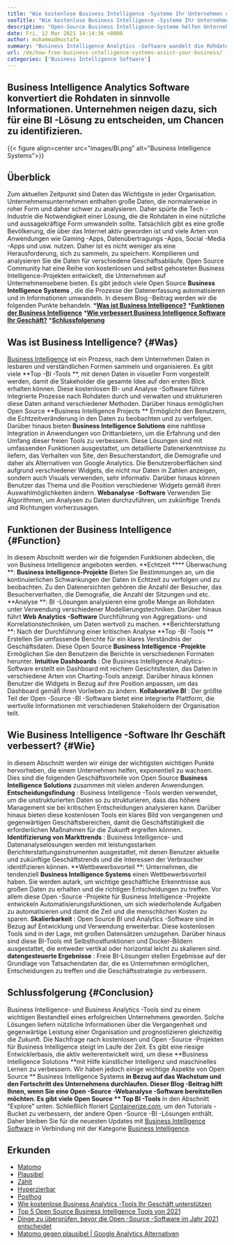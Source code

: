 ```yaml
---
title: "Wie kostenlose Business Intelligence -Systeme Ihr Unternehmen unterstützen" 
seoTitle: "Wie kostenlose Business Intelligence -Systeme Ihr Unternehmen unterstützen" 
description: "Open-Source Business Intelligence-Systeme helfen Unternehmen, Daten kritisch zu analysieren und eine effektive Strategie zu formulieren, die auf nützlichen geschäftlichen Erkenntnissen basiert." 
date: Fri, 12 Mar 2021 14:14:36 +0000
author: muhammadmustafa
summary: "Business Intelligence Analytics -Software wandelt die Rohdaten in sinnvolle Informationen um. Unternehmen neigen dazu, sich für eine BI -Lösung zu entscheiden, um Chancen zu identifizieren." 
url: /de/how-free-business-intelligence-systems-assist-your-business/
categories: ['Business Intelligence Software']
---
```


## Business Intelligence Analytics Software konvertiert die Rohdaten in sinnvolle Informationen. Unternehmen neigen dazu, sich für eine BI -Lösung zu entscheiden, um Chancen zu identifizieren.

{{< figure align=center src="images/BI.png" alt="Business Intelligence Systems">}}


## Überblick
Zum aktuellen Zeitpunkt sind Daten das Wichtigste in jeder Organisation. Unternehmensunternehmen enthalten große Daten, die normalerweise in roher Form und daher schwer zu analysieren. Daher spürte die Tech -Industrie die Notwendigkeit einer Lösung, die die Rohdaten in eine nützliche und aussagekräftige Form umwandeln sollte. Tatsächlich gibt es eine große Bevölkerung, die über das Internet aktiv geworden ist und viele Arten von Anwendungen wie Gaming -Apps, Datenübertragungs -Apps, Social -Media -Apps und usw. nutzen. Daher ist es nicht weniger als eine Herausforderung, sich zu sammeln, zu speichern. Kompilieren und analysieren Sie die Daten für verschiedene Geschäftsabläufe.
Open Source Community hat eine Reihe von kostenlosen und selbst gehosteten Business Intelligence-Projekten entwickelt, die Unternehmen auf Unternehmensebene bieten. Es gibt jedoch viele Open Source **Business Intelligence Systems** , die die Prozesse der Datenerfassung automatisieren und in Informationen umwandeln. In diesem Blog -Beitrag werden wir die folgenden Punkte behandeln.
  ***[Was ist Business Intelligence?][1]** 
  ***[Funktionen der Business Intelligence][2]** 
  ***[Wie verbessert Business Intelligence Software Ihr Geschäft?][3]** 
  ***[Schlussfolgerung][4]** 

## Was ist Business Intelligence?   {#Was}
[][5][Business Intelligence][6] ist ein Prozess, nach dem Unternehmen Daten in lesbaren und verständlichen Formen sammeln und organisieren. Es gibt viele **Top -BI -Tools **, mit denen Daten in visueller Form vorgestellt werden, damit die Stakeholder die gesamte Idee auf den ersten Blick erhalten können. Diese kostenlosen BI- und Analyse -Software führen integrierte Prozesse nach Rohdaten durch und verwalten und strukturieren diese Daten anhand verschiedener Methoden. Darüber hinaus ermöglichen Open Source  **Business Intelligence Projects **  Ermöglicht den Benutzern, die Echtzeitveränderung in den Daten zu beobachten und zu verfolgen. Darüber hinaus bieten  **Business Intelligence Solutions**   eine nahtlose Integration in Anwendungen von Drittanbietern, um die Erfahrung und den Umfang dieser freien Tools zu verbessern.
Diese Lösungen sind mit umfassenden Funktionen ausgestattet, um detaillierte Datenerkenntnisse zu liefern, das Verhalten von Site, den Besucherstandort, die Demografie und daher als Alternativen von Google Analytics. Die Benutzeroberflächen sind aufgrund verschiedener Widgets, die nicht nur Daten in Zahlen anzeigen, sondern auch Visuals verwenden, sehr informativ. Darüber hinaus können Benutzer das Thema und die Position verschiedener Widgets gemäß ihren Auswahlmöglichkeiten ändern. **Webanalyse -Software**  Verwenden Sie Algorithmen, um Analysen zu Daten durchzuführen, um zukünftige Trends und Richtungen vorherzusagen.

## Funktionen der Business Intelligence   {#Function}
In diesem Abschnitt werden wir die folgenden Funktionen abdecken, die von Business Intelligence angeboten werden.
**Echtzeit  ****  Überwachung **:  **Business Intelligence-Projekte**   Bieten Sie Bestimmungen an, um die kontinuierlichen Schwankungen der Daten in Echtzeit zu verfolgen und zu beobachten. Zu den Datenersichten gehören die Anzahl der Besucher, das Besucherverhalten, die Demografie, die Anzahl der Sitzungen und etc.
**Analyse **: BI -Lösungen analysieren eine große Menge an Rohdaten unter Verwendung verschiedener Modellierungstechniken. Darüber hinaus führt  **Web Analytics -Software**   Durchführung von Aggregations- und Korrelationstechniken, um Daten wertvoll zu machen.
**Berichterstattung **: Nach der Durchführung einer kritischen Analyse  **Top -BI -Tools **  Erstellen Sie umfassende Berichte für ein klares Verständnis der Geschäftsdaten. Diese Open Source  **Business Intelligence -Projekte**   Ermöglichen Sie den Benutzern die Berichte in verschiedenen Formaten herunter.
**Intuitive Dashboards** : Die Business Intelligence Analytics-Software erstellt ein Dashboard mit reichem Gesichtsfesten, das Daten in verschiedene Arten von Charting-Tools anzeigt. Darüber hinaus können Benutzer die Widgets in Bezug auf ihre Position anpassen, um das Dashboard gemäß ihren Vorlieben zu ändern.
**Kollaborative BI** : Der größte Teil der Open -Source -BI -Software bietet eine integrierte Plattform, die wertvolle Informationen mit verschiedenen Stakeholdern der Organisation teilt.

## Wie Business Intelligence -Software Ihr Geschäft verbessert?   {#Wie}
In diesem Abschnitt werden wir einige der wichtigsten wichtigen Punkte hervorheben, die einem Unternehmen helfen, exponentiell zu wachsen. Dies sind die folgenden Geschäftsvorteile von Open Source **Business Intelligence Solutions**  zusammen mit vielen anderen Anwendungen.
**Entscheidungsfindung** : Business Intelligence -Tools werden verwendet, um die unstrukturierten Daten so zu strukturieren, dass das höhere Management sie bei kritischen Entscheidungen analysieren kann. Darüber hinaus bieten diese kostenlosen Tools ein klares Bild von vergangenen und gegenwärtigen Geschäftsbereichen, damit die Geschäftstätigkeit die erforderlichen Maßnahmen für die Zukunft ergreifen können.
**Identifizierung von Markttrends** : Business Intelligence- und Datenanalyselösungen werden mit leistungsstarken Berichterstattungsinstrumenten ausgestattet, mit denen Benutzer aktuelle und zukünftige Geschäftstrends und die Interessen der Verbraucher identifizieren können.
**Wettbewerbsvorteil **: Unternehmen, die tendenziell  **Business Intelligence Systems**   einen Wettbewerbsvorteil haben. Sie werden autark, um wichtige geschäftliche Erkenntnisse aus großen Daten zu erhalten und die richtigen Entscheidungen zu treffen. Vor allem diese Open -Source -Projekte für Business Intelligence -Projekte entwickeln Automatisierungsfunktionen, um sich wiederholende Aufgaben zu automatisieren und damit die Zeit und die menschlichen Kosten zu sparen.
**Skalierbarkeit** : Open Source BI und Analytics -Software sind in Bezug auf Entwicklung und Verwendung erweiterbar. Diese kostenlosen Tools sind in der Lage, mit großen Datensätzen umzugehen. Darüber hinaus sind diese BI-Tools mit Selbsthostfunktionen und Docker-Bildern ausgestattet, die entweder vertikal oder horizontal leicht zu skalieren sind.
**datengesteuerte Ergebnisse** : Freie BI-Lösungen stellen Ergebnisse auf der Grundlage von Tatsachendaten dar, die es Unternehmen ermöglichen, Entscheidungen zu treffen und die Geschäftsstrategie zu verbessern.

## Schlussfolgerung   {#Conclusion}
Business Intelligence- und Business Analytics -Tools sind zu einem wichtigen Bestandteil eines erfolgreichen Unternehmens geworden. Solche Lösungen liefern nützliche Informationen über die Vergangenheit und gegenwärtige Leistung einer Organisation und prognostizieren gleichzeitig die Zukunft. Die Nachfrage nach kostenlosen und Open -Source -Projekten für Business Intelligence steigt im Laufe der Zeit. Es gibt eine riesige Entwicklerbasis, die aktiv weiterentwickelt wird, um diese **Business Intelligence Solutions  **mit Hilfe künstlicher Intelligenz und maschinelles Lernen zu verbessern. Wir haben jedoch einige wichtige Aspekte von Open Source **  Business Intelligence Systems  **in Bezug auf das Wachstum und den Fortschritt des Unternehmens durchlaufen. Dieser Blog -Beitrag hilft Ihnen, wenn Sie eine Open -Source -Webanalyse -Software bereitstellen möchten. Es gibt viele Open Source **  Top BI -Tools**  in den Abschnitt "Explore" unten.
Schließlich floriert [Containerize.com][7], um den Tutorials -Bucket zu verbessern, der andere Open -Source -BI -Lösungen enthält. Daher bleiben Sie für die neuesten Updates mit [Business Intelligence Software][6] in Verbindung mit der Kategorie [Business Intelligence][6].

## Erkunden
  * [Matomo][8]
  * [Plausibel][9]
  * [Zählt][10]
  * [Hyperzierbar][11]
  * [Posthog][12]
  * [Wie kostenlose Business Analytics -Tools Ihr Geschäft unterstützen][13]
  * [Top 5 Open Source Business Intelligence Tools von 2021][14]
  * [Dinge zu überprüfen, bevor die Open -Source -Software im Jahr 2021 entscheidet][15]
  * [Matomo gegen plausibel | Google Analytics Alternativen][16]

  
[1]: #what
[2]: #function
[3]: #how
[4]: #Conclusion
[5]: #
[6]: https://products.containerize.com/business-intelligence
[7]: https://www.containerize.com/
[8]: https://products.containerize.com/business-intelligence/matomo
[9]: https://products.containerize.com/business-intelligence/plausible
[10]: https://products.containerize.com/business-intelligence/countly
[11]: https://products.containerize.com/business-intelligence/hypercable
[12]: https://products.containerize.com/business-intelligence/posthog
[13]: https://blog.containerize.com/2021/03/12/how-free-business-analytics-tools-assist-your-business/
[14]: https://blog.containerize.com/business-intelligence-software/top-5-open-source-business-intelligence-solutions-of-2021/
[15]: https://blog.containerize.com/cmdb-software/things-to-review-before-opting-open-source-software-in-2021/
[16]: https://blog.containerize.com/business-intelligence-software/matomo-vs-plausible-google-analytics-alternatives/

